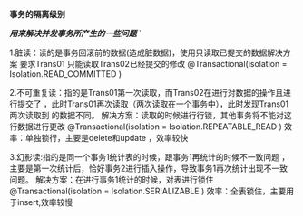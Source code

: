 **事务的隔离级别**

***用来解决并发事务所产生的一些问题*** `

1.脏读：读的是事务回滚前的数据(造成脏数据)，使用只读取已提交的数据解决方案
要求Trans01 只能读取Trans02已经提交的修改
@Transactional(isolation = Isolation.READ_COMMITTED )

2.不可重复读：指的是Trans01第一次读取，而Trans02在进行对数据的操作且进行提交了
，此时Trans01再次读取（两次读取在一个事务中），此时发现Trans01两次读取到
的数据不同。
解决方案：读取的时候进行行锁，其他事务将不能对这行数据进行更改
@Transactional(isolation = Isolation.REPEATABLE_READ )
效率：单独锁行，主要是delete和update ，效率较快


3.幻影读:指的是同一个事务1统计表的时候，跟事务1再统计的时候不一致问题
，主要是第一次统计后，恰好事务2进行插入操作，导致事务1再次统计出现不一致问题。
解决方案：在进行事务1统计的时候，对表进行锁住
 @Transactional(isolation = Isolation.SERIALIZABLE )
 效率：全表锁住，主要用于insert,效率较慢












